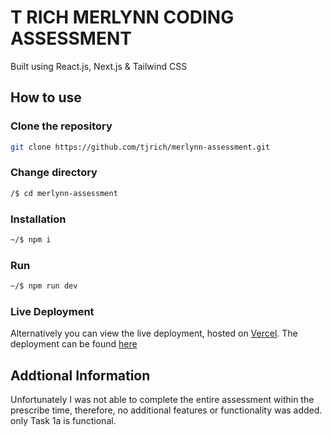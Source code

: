 # T RICH MERLYNN CODING ASSESSMENT

Built using React.js, Next.js & Tailwind CSS
## How to use
### Clone the repository
```bash
git clone https://github.com/tjrich/merlynn-assessment.git
```
### Change directory
```bash
/$ cd merlynn-assessment
```
### Installation
```bash
~/$ npm i
```
### Run
```bash
~/$ npm run dev
```
### Live Deployment

Alternatively you can view the live deployment, hosted on [Vercel](https://www.vercel.com).
The deployment can be found [here](https://merlynn-assessment.vercel.app/)
## Addtional Information

Unfortunately I was not able to complete the entire assessment within the prescribe time, therefore, 
no additional features or functionality was added. only Task 1a is functional.